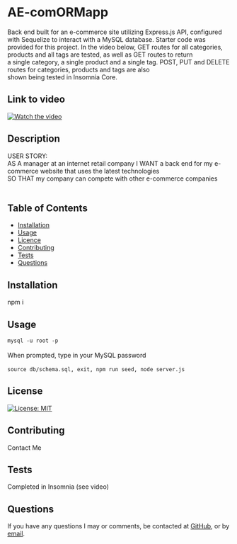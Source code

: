 
# AE-comORMapp
Back end built for an e-commerce site utilizing Express.js API, configured with Sequelize to interact with a MySQL database.
Starter code was provided for this project.
In the video below, GET routes for all categories, products and all tags are tested, as well as GET routes to return <br>
a single category, a single product and a single tag.  POST, PUT and DELETE routes for categories, products and tags are also<br>
shown being tested in Insomnia Core.


## Link to video
  [![Watch the video](https://youtu.be/7_mUXH1leWM)](https://youtu.be/7_mUXH1leWM)


  ## Description
  USER STORY: <br>
  AS A manager at an internet retail company
  I WANT a back end for my e-commerce website that uses the latest technologies<br>
  SO THAT my company can compete with other e-commerce companies <br><br>


  ## Table of Contents
  - [Installation](#installation)
  - [Usage](#usage)
  - [Licence](#license)
  - [Contributing](#contributing)
  - [Tests](#tests)
  - [Questions](#questions)

  ## Installation
  npm i 

  ## Usage
  ``` mysql -u root -p ```<br><br>
    When prompted, type in your MySQL password <br><br>
  ``` source db/schema.sql, exit, npm run seed, node server.js ```


  ## License
  [![License: MIT](https://img.shields.io/badge/License-MIT-yellow.svg)](https://opensource.org/licenses/MIT)<br>


  ## Contributing
  Contact Me

  ## Tests
  Completed in Insomnia (see video)

  ## Questions
  If you have any questions I may or comments, be contacted at [GitHub](cdepalma32), or by [email](crystaldepalma@yahoo.com).